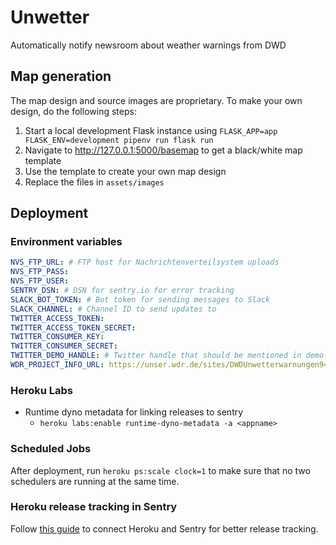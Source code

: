 # Unwetter

Automatically notify newsroom about weather warnings from DWD

## Map generation

The map design and source images are proprietary. To make your own design, do the following steps:

1. Start a local development Flask instance using `FLASK_APP=app FLASK_ENV=development pipenv run flask run`
2. Navigate to http://127.0.0.1:5000/basemap to get a black/white map template
3. Use the template to create your own map design
4. Replace the files in `assets/images`

## Deployment

### Environment variables

```yaml
NVS_FTP_URL: # FTP host for Nachrichtenverteilsystem uploads
NVS_FTP_PASS:
NVS_FTP_USER:
SENTRY_DSN: # DSN for sentry.io for error tracking
SLACK_BOT_TOKEN: # Bot token for sending messages to Slack
SLACK_CHANNEL: # Channel ID to send updates to
TWITTER_ACCESS_TOKEN:
TWITTER_ACCESS_TOKEN_SECRET:
TWITTER_CONSUMER_KEY:
TWITTER_CONSUMER_SECRET:
TWITTER_DEMO_HANDLE: # Twitter handle that should be mentioned in demo tweets
WDR_PROJECT_INFO_URL: https://unser.wdr.de/sites/DWDUnwetterwarnungen94e47adr/SitePages/Details%20Unwetterwarnungen.aspx
```

### Heroku Labs

- Runtime dyno metadata for linking releases to sentry
  - `heroku labs:enable runtime-dyno-metadata -a <appname>`

### Scheduled Jobs

After deployment, run `heroku ps:scale clock=1` to make sure that no two schedulers are running
at the same time.

### Heroku release tracking in Sentry

Follow [this guide](https://blog.sentry.io/2017/05/15/heroku-commits) to connect Heroku and Sentry
for better release tracking.

